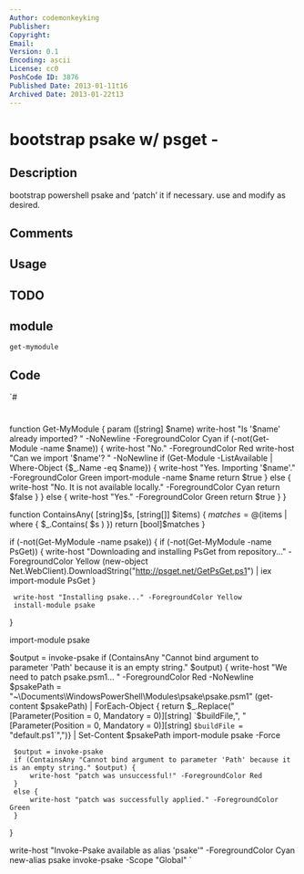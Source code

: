 ```yaml
---
Author: codemonkeyking
Publisher: 
Copyright: 
Email: 
Version: 0.1
Encoding: ascii
License: cc0
PoshCode ID: 3876
Published Date: 2013-01-11t16
Archived Date: 2013-01-22t13
---
```


# bootstrap psake w/ psget - 

## Description

bootstrap powershell psake and ‘patch’ it if necessary. use and modify as desired.

## Comments



## Usage



## TODO



## module

`get-mymodule`

## Code

`#
 #
 function Get-MyModule {
     param ([string] $name)
     write-host "Is '$name' already imported? " -NoNewline -ForegroundColor Cyan
     if (-not(Get-Module -name $name)) {
         write-host "No." -ForegroundColor Red
         write-host "Can we import '$name'? " -NoNewline
         if (Get-Module -ListAvailable | Where-Object {$_.Name -eq $name}) {
             write-host "Yes. Importing '$name'." -ForegroundColor Green
             import-module -name $name
             return $true
         }
         else {
             write-host "No. It is not available locally." -ForegroundColor Cyan
             return $false
         }
     }
     else {
         write-host "Yes." -ForegroundColor Green
         return $true
     }
 }
 
 function ContainsAny( [string]$s, [string[]] $items) {
     $matches = @($items | where { $_.Contains( $s ) })
     return [bool]$matches
 }
 
 if (-not(Get-MyModule -name psake)) {
     if (-not(Get-MyModule -name PsGet)) {
         write-host "Downloading and installing PsGet from repository..." -ForegroundColor Yellow
         (new-object Net.WebClient).DownloadString("http://psget.net/GetPsGet.ps1") | iex
         import-module PsGet
     }
 
     write-host "Installing psake..." -ForegroundColor Yellow
     install-module psake
 }
 
 import-module psake
 
 $output = invoke-psake
 if (ContainsAny "Cannot bind argument to parameter 'Path' because it is an empty string." $output) {
     write-host "We need to patch psake.psm1... " -ForegroundColor Red -NoNewline
     $psakePath = "~\Documents\WindowsPowerShell\Modules\psake\psake.psm1"
     (get-content $psakePath) | ForEach-Object { return $_.Replace("[Parameter(Position = 0, Mandatory = 0)][string] `$buildFile,", "[Parameter(Position = 0, Mandatory = 0)][string] `$buildFile = `"default.ps1`",")} | Set-Content $psakePath
     import-module psake -Force
 
     $output = invoke-psake
     if (ContainsAny "Cannot bind argument to parameter 'Path' because it is an empty string." $output) {
         write-host "patch was unsuccessful!" -ForegroundColor Red
     }
     else {
         write-host "patch was successfully applied." -ForegroundColor Green
     }
 }
 
 write-host "Invoke-Psake available as alias 'psake'" -ForegroundColor Cyan
 new-alias psake invoke-psake -Scope "Global"
`

